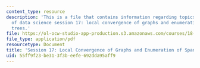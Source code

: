 ```yaml
---
content_type: resource
description: 'This is a file that contains information regarding topics in mathematics
  of data science session 17: local convergence of graphs and enumeration of spanning
  trees.'
file: https://ol-ocw-studio-app-production.s3.amazonaws.com/courses/18-s096-topics-in-mathematics-of-data-science-fall-2015/55ff9f23be313f3beefe692dda95aff9_MIT18_S096F15_Ses17.pdf
file_type: application/pdf
resourcetype: Document
title: 'Session 17: Local Convergence of Graphs and Enumeration of Spanning Trees'
uid: 55ff9f23-be31-3f3b-eefe-692dda95aff9
---
```

